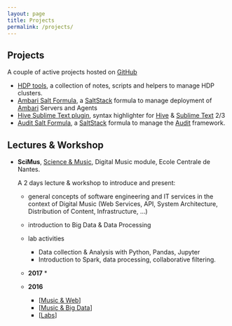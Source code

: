 ```yaml
---
layout: page
title: Projects
permalink: /projects/
---
```


Projects
--------

A couple of active projects hosted on [GitHub](https://github.com/glinmac)

 * [HDP tools], a collection of notes, scripts and helpers to manage HDP clusters.
 * [Ambari Salt Formula](https://github.com/glinmac/ambari-formula), a [SaltStack] formula
   to manage deployment of [Ambari] Servers and Agents
 * [Hive Sublime Text plugin](https://github.com/glinmac/hive-sublime-text), 
   syntax highlighter for [Hive] & [Sublime Text] 2/3
 * [Audit Salt Formula](https://github.com/glinmac/audit-formula), a [SaltStack] formula to
   manage the [Audit] framework.    


Lectures & Workshop
-------------------

 * **SciMus**, [Science & Music], Digital Music module, Ecole Centrale de Nantes.
   
   A 2 days lecture & workshop to introduce and present:
   
     * general concepts of software engineering and IT services in the context of Digital Music (Web Services, API, 
       System Architecture, Distribution of Content, Infrastructure, ...) 
     * introduction to Big Data & Data Processing
     * lab activities
       * Data collection & Analysis with Python, Pandas, Jupyter
       * Introduction to Spark, data processing, collaborative filtering.
       
    * **2017**
      * 
      
    * **2016**
      * [[Music & Web](https://glinmac.github.io/scimus-2016/slides/music%20&%20web.html)]
      * [[Music & Big Data](https://glinmac.github.io/scimus-2016/slides/music%20&%20big%20data.html)]
      * [[Labs](https://github.com/glinmac/scimus-2016)]
       
           

[Hive]: http://hive.apache.org
[Sublime Text]: https://www.sublimetext.com
[HDP Tools]: https://github.com/glinmac/hdp-tools
[SaltStack]: https://docs.saltstack.com/en/latest/
[Ambari Salt Formula]: https://github.com/glinmac/ambari-formula
[Ambari]: http://ambari.apache.org/
[Audit Salt Formula]: https://github.com/glinmac/audit-formula
[Audit]: https://people.redhat.com/sgrubb/audit/
[Science & Music]: http://www.ec-nantes.fr/version-anglaise/education/engineering-programme/science-and-music-154742.kjsp
